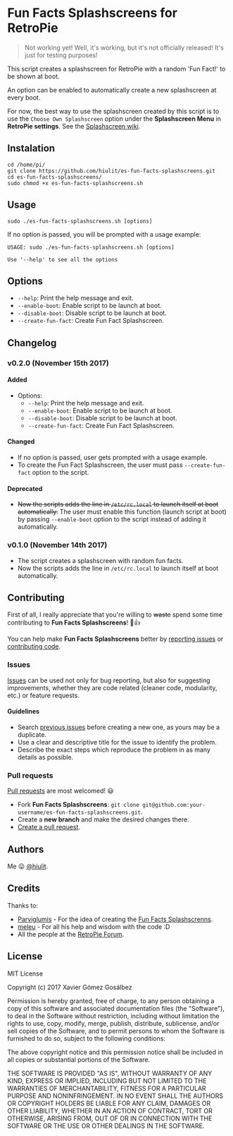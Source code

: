 # Fun Facts Splashscreens for RetroPie

> Not working yet! Well, it's working, but it's not officially released! It's just for testing purposes!

This script creates a splashscreen for RetroPie with a random 'Fun Fact!' to be shown at boot.

An option can be enabled to automatically create a new splashscreen at every boot.

For now, the best way to use the splashscreen created by this script is to use the `Choose Own Splashscreen` option under the **Splashscreen Menu** in **RetroPie settings**. See the [Splashscreen wiki](https://github.com/retropie/retropie-setup/wiki/splashscreen).

## Instalation

```
cd /home/pi/
git clone https://github.com/hiulit/es-fun-facts-splashscreens.git
cd es-fun-facts-splashscreens/
sudo chmod +x es-fun-facts-splashscreens.sh
```

## Usage

```
sudo ./es-fun-facts-splashscreens.sh [options]
```

If no option is passed, you will be prompted with a usage example:

```
USAGE: sudo ./es-fun-facts-splashscreens.sh [options]

Use '--help' to see all the options
```

## Options

* `--help`: Print the help message and exit.
* `--enable-boot`: Enable script to be launch at boot.
* `--disable-boot`: Disable script to be launch at boot.
* `--create-fun-fact`: Create Fun Fact Splashscreen.

## Changelog

### v0.2.0 (November 15th 2017)

#### Added

* Options:
    * `--help`: Print the help message and exit.
    * `--enable-boot`: Enable script to be launch at boot.
    * `--disable-boot`: Disable script to be launch at boot.
    * `--create-fun-fact`: Create Fun Fact Splashscreen.

#### Changed

* If no option is passed, user gets prompted with a usage example.
* To create the Fun Fact Splashscreen, the user must pass `--create-fun-fact` option to the script.

#### Deprecated

* ~~Now the scripts adds the line in `/etc/rc.local` to launch itself at boot automatically.~~ The user must enable this function (launch script at boot) by passing `--enable-boot` option to the script instead of adding it automatically.

### v0.1.0 (November 14th 2017)

* The script creates a splashscreen with random fun facts.
* Now the scripts adds the line in `/etc/rc.local` to launch itself at boot automatically.

## Contributing

First of all, I really appreciate that you're willing to ~~waste~~ spend some time contributing to **Fun Facts Splashscreens**! 🎉👍

You can help make **Fun Facts Splashscreens** better by [reporting issues](#issues) or [contributing code](#pull-requests).

### Issues

[Issues](https://github.com/hiulit/es-fun-facts-splashscreens/issues) can be used not only for bug reporting, but also for suggesting improvements, whether they are code related (cleaner code, modularity, etc.) or feature requests.

#### Guidelines

* Search [previous issues](https://github.com/hiulit/es-fun-facts-splashscreens/issues?utf8=%E2%9C%93&q=is%3Aissue) before creating a new one, as yours may be a duplicate.
* Use a clear and descriptive title for the issue to identify the problem.
* Describe the exact steps which reproduce the problem in as many details as possible.

### Pull requests

[Pull requests](https://help.github.com/articles/creating-a-pull-request/) are most welcomed! 😃

* Fork **Fun Facts Splashscreens**: `git clone git@github.com:your-username/es-fun-facts-splashscreens.git`.
* Create a **new branch** and make the desired changes there.
* [Create a pull request](https://github.com/hiulit/es-fun-facts-splashscreens/pulls).

## Authors

Me 😛 [@hiulit](https://github.com/hiulit).

## Credits

Thanks to:

* [Parviglumis](https://retropie.org.uk/forum/user/parviglumis) - For the idea of creating the [Fun Facts Splashscrenns](https://retropie.org.uk/forum/topic/13630).
* [meleu](https://github.com/meleu/) - For all his help and wisdom with the code :D
* All the people at the [RetroPie Forum](https://retropie.org.uk/forum/).

## License

MIT License

Copyright (c) 2017 Xavier Gómez Gosálbez

Permission is hereby granted, free of charge, to any person obtaining a copy
of this software and associated documentation files (the "Software"), to deal
in the Software without restriction, including without limitation the rights
to use, copy, modify, merge, publish, distribute, sublicense, and/or sell
copies of the Software, and to permit persons to whom the Software is
furnished to do so, subject to the following conditions:

The above copyright notice and this permission notice shall be included in all
copies or substantial portions of the Software.

THE SOFTWARE IS PROVIDED "AS IS", WITHOUT WARRANTY OF ANY KIND, EXPRESS OR
IMPLIED, INCLUDING BUT NOT LIMITED TO THE WARRANTIES OF MERCHANTABILITY,
FITNESS FOR A PARTICULAR PURPOSE AND NONINFRINGEMENT. IN NO EVENT SHALL THE
AUTHORS OR COPYRIGHT HOLDERS BE LIABLE FOR ANY CLAIM, DAMAGES OR OTHER
LIABILITY, WHETHER IN AN ACTION OF CONTRACT, TORT OR OTHERWISE, ARISING FROM,
OUT OF OR IN CONNECTION WITH THE SOFTWARE OR THE USE OR OTHER DEALINGS IN THE
SOFTWARE.
